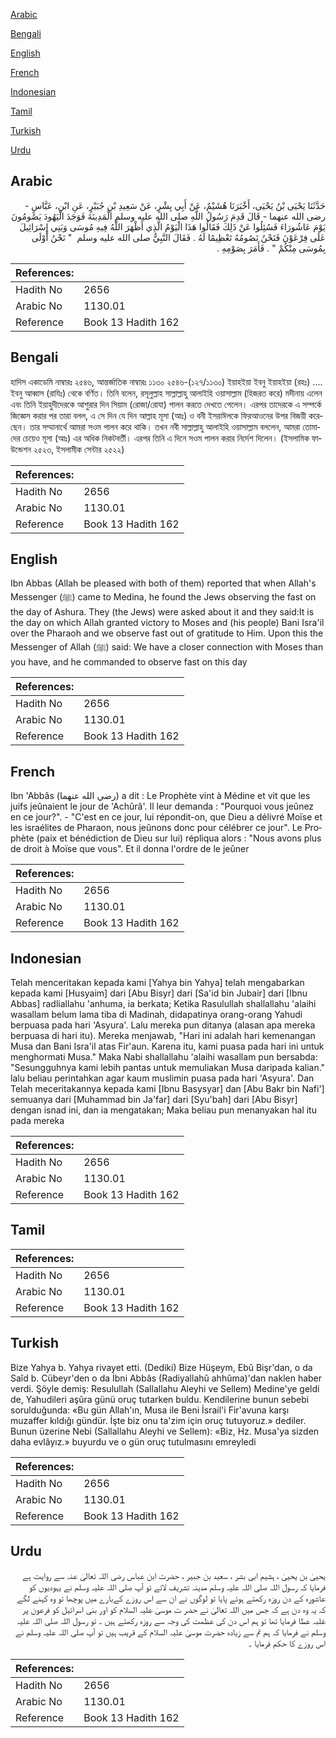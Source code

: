 [Arabic](#arabic)

[Bengali](#bengali)

[English](#english)

[French](#french)

[Indonesian](#indonesian)

[Tamil](#tamil)

[Turkish](#turkish)

[Urdu](#urdu)

## Arabic


<div dir="rtl" lang="ar" style={{fontSize:'larger',backgroundColor:'#f8f9fa',padding:20}}>
حَدَّثَنَا يَحْيَى بْنُ يَحْيَى، أَخْبَرَنَا هُشَيْمٌ، عَنْ أَبِي بِشْرٍ، عَنْ سَعِيدِ بْنِ جُبَيْرٍ، عَنِ ابْنِ، عَبَّاسٍ - رضى الله عنهما - قَالَ قَدِمَ رَسُولُ اللَّهِ صلى الله عليه وسلم الْمَدِينَةَ فَوَجَدَ الْيَهُودَ يَصُومُونَ يَوْمَ عَاشُورَاءَ فَسُئِلُوا عَنْ ذَلِكَ فَقَالُوا هَذَا الْيَوْمُ الَّذِي أَظْهَرَ اللَّهُ فِيهِ مُوسَى وَبَنِي إِسْرَائِيلَ عَلَى فِرْعَوْنَ فَنَحْنُ نَصُومُهُ تَعْظِيمًا لَهُ ‏.‏ فَقَالَ النَّبِيُّ صلى الله عليه وسلم ‏ "‏ نَحْنُ أَوْلَى بِمُوسَى مِنْكُمْ ‏"‏ ‏.‏ فَأَمَرَ بِصَوْمِهِ ‏.‏
</div>
<div style={{backgroundColor:'#f8f9fa',padding:20, marginBottom: 10}}><table> <thead> <tr> <th>References:</th> <th></th> </tr> </thead> <tbody><tr><td>Hadith No</td><td>2656</td></tr><tr><td>Arabic No</td><td>1130.01</td></tr><tr><td>Reference</td><td>Book 13 Hadith 162</td></tr></tbody></table></div>

## Bengali


<div dir="ltr" lang="bn" style={{fontSize:'larger',backgroundColor:'#f8f9fa',padding:20}}>
হাদিস একাডেমি নাম্বারঃ ২৫৪৬, আন্তর্জাতিক নাম্বারঃ ১১৩০ ২৫৪৬-(১২৭/১১৩০) ইয়াহইয়া ইবনু ইয়াহইয়া (রহঃ) .... ইবনু আব্বাস (রাযিঃ) থেকে বর্ণিত। তিনি বলেন, রসূলুল্লাহ সাল্লাল্লাহু আলাইহি ওয়াসাল্লাম (হিজরত করে) মদীনায় এলেন এবং তিনি ইয়াহুদীদেরকে আশুরার দিন সিয়াম (রোজা/রোযা) পালন করতে দেখতে পেলেন। এরপর তাদেরকে এ সম্পর্কে জিজ্ঞেস করার পর তারা বলল, এ সে দিন যে দিন আল্লাহ মূসা (আঃ) ও বনী ইসরাঈলকে ফিরআওনের উপর বিজয়ী করেছেন। তার সম্মানার্থে আমরা সওম পালন করে থাকি। তখন নবী সাল্লাল্লাহু আলাইহি ওয়াসাল্লাম বললেন, আমরা তোমাদের চেয়েও মূসা (আঃ) এর অধিক নিকটবর্তী। এরপর তিনি এ দিনে সওম পালন করার নির্দেশ দিলেন। (ইসলামিক ফাউন্ডেশন ২৫২৩, ইসলামীক সেন্টার ২৫২২)
</div>
<div style={{backgroundColor:'#f8f9fa',padding:20, marginBottom: 10}}><table> <thead> <tr> <th>References:</th> <th></th> </tr> </thead> <tbody><tr><td>Hadith No</td><td>2656</td></tr><tr><td>Arabic No</td><td>1130.01</td></tr><tr><td>Reference</td><td>Book 13 Hadith 162</td></tr></tbody></table></div>

## English


<div dir="ltr" lang="en" style={{fontSize:'larger',backgroundColor:'#f8f9fa',padding:20}}>
Ibn Abbas (Allah be pleased with both of them) reported that when Allah's Messenger (ﷺ) came to Medina, he found the Jews observing the fast on the day of Ashura. They (the Jews) were asked about it and they said:It is the day on which Allah granted victory to Moses and (his people) Bani Isra'il over the Pharaoh and we observe fast out of gratitude to Him. Upon this the Messenger of Allah (ﷺ) said: We have a closer connection with Moses than you have, and he commanded to observe fast on this day
</div>
<div style={{backgroundColor:'#f8f9fa',padding:20, marginBottom: 10}}><table> <thead> <tr> <th>References:</th> <th></th> </tr> </thead> <tbody><tr><td>Hadith No</td><td>2656</td></tr><tr><td>Arabic No</td><td>1130.01</td></tr><tr><td>Reference</td><td>Book 13 Hadith 162</td></tr></tbody></table></div>

## French


<div dir="ltr" lang="fr" style={{fontSize:'larger',backgroundColor:'#f8f9fa',padding:20}}>
Ibn 'Abbâs (رضي الله عنهما) a dit : Le Prophète vint à Médine et vit que les juifs jeûnaient le jour de 'Achûrâ'. Il leur demanda : "Pourquoi vous jeûnez en ce jour?". - "C'est en ce jour, lui répondit-on, que Dieu a délivré Moïse et les israélites de Pharaon, nous jeûnons donc pour célébrer ce jour". Le Prophète (paix et bénédiction de Dieu sur lui) répliqua alors : "Nous avons plus de droit à Moïse que vous". Et il donna l'ordre de le jeûner
</div>
<div style={{backgroundColor:'#f8f9fa',padding:20, marginBottom: 10}}><table> <thead> <tr> <th>References:</th> <th></th> </tr> </thead> <tbody><tr><td>Hadith No</td><td>2656</td></tr><tr><td>Arabic No</td><td>1130.01</td></tr><tr><td>Reference</td><td>Book 13 Hadith 162</td></tr></tbody></table></div>

## Indonesian


<div dir="ltr" lang="id" style={{fontSize:'larger',backgroundColor:'#f8f9fa',padding:20}}>
Telah menceritakan kepada kami [Yahya bin Yahya] telah mengabarkan kepada kami [Husyaim] dari [Abu Bisyr] dari [Sa'id bin Jubair] dari [Ibnu Abbas] radliallahu 'anhuma, ia berkata; Ketika Rasulullah shallallahu 'alaihi wasallam belum lama tiba di Madinah, didapatinya orang-orang Yahudi berpuasa pada hari 'Asyura'. Lalu mereka pun ditanya (alasan apa mereka berpuasa di hari itu). Mereka menjawab, "Hari ini adalah hari kemenangan Musa dan Bani Isra'il atas Fir'aun. Karena itu, kami puasa pada hari ini untuk menghormati Musa." Maka Nabi shallallahu 'alaihi wasallam pun bersabda: "Sesungguhnya kami lebih pantas untuk memuliakan Musa daripada kalian." lalu beliau perintahkan agar kaum muslimin puasa pada hari 'Asyura'. Dan Telah meceritakannya kepada kami [Ibnu Basysyar] dan [Abu Bakr bin Nafi'] semuanya dari [Muhammad bin Ja'far] dari [Syu'bah] dari [Abu Bisyr] dengan isnad ini, dan ia mengatakan; Maka beliau pun menanyakan hal itu pada mereka
</div>
<div style={{backgroundColor:'#f8f9fa',padding:20, marginBottom: 10}}><table> <thead> <tr> <th>References:</th> <th></th> </tr> </thead> <tbody><tr><td>Hadith No</td><td>2656</td></tr><tr><td>Arabic No</td><td>1130.01</td></tr><tr><td>Reference</td><td>Book 13 Hadith 162</td></tr></tbody></table></div>

## Tamil


<div dir="ltr" lang="ta" style={{fontSize:'larger',backgroundColor:'#f8f9fa',padding:20}}>

</div>
<div style={{backgroundColor:'#f8f9fa',padding:20, marginBottom: 10}}><table> <thead> <tr> <th>References:</th> <th></th> </tr> </thead> <tbody><tr><td>Hadith No</td><td>2656</td></tr><tr><td>Arabic No</td><td>1130.01</td></tr><tr><td>Reference</td><td>Book 13 Hadith 162</td></tr></tbody></table></div>

## Turkish


<div dir="ltr" lang="tr" style={{fontSize:'larger',backgroundColor:'#f8f9fa',padding:20}}>
Bize Yahya b. Yahya rivayet etti. (Dediki) Bize Hüşeym, Ebû Bişr'dan, o da Saîd b. Cübeyr'den o da İbni Abbâs (Radiyallahû ahhûma)'dan naklen haber verdi. Şöyle demiş: Resulullah (Sallallahu Aleyhi ve Sellem) Medine'ye geldi de, Yahudileri aşûra günü oruç tutarken buldu. Kendilerine bunun sebebi sorulduğunda: «Bu gün Allah'ın, Musa ile Beni İsrail'i Fir'avuna karşı muzaffer kıldığı gündür. İşte biz onu ta'zim için oruç tutuyoruz.» dediler. Bunun üzerine Nebi (Sallallahu Aleyhi ve Sellem): «Biz, Hz. Musa'ya sizden daha evlâyız.» buyurdu ve o gün oruç tutulmasını emreyledi
</div>
<div style={{backgroundColor:'#f8f9fa',padding:20, marginBottom: 10}}><table> <thead> <tr> <th>References:</th> <th></th> </tr> </thead> <tbody><tr><td>Hadith No</td><td>2656</td></tr><tr><td>Arabic No</td><td>1130.01</td></tr><tr><td>Reference</td><td>Book 13 Hadith 162</td></tr></tbody></table></div>

## Urdu


<div dir="rtl" lang="ur" style={{fontSize:'larger',backgroundColor:'#f8f9fa',padding:20}}>
یحییٰ بن یحییٰ ، ہشیم ابی بشر ، سعید بن جبیر ، حضرت ابن عباس رضی اللہ تعالیٰ عنہ سے روایت ہے فرمایا کہ رسول اللہ صلی اللہ علیہ وسلم مدینہ تشریف لائے تو آپ صلی اللہ علیہ وسلم نے یہودیوں کو عاشورہ کے دن روزہ رکھتے ہوئے پایا تو لوگوں نے ان سے اس روزے کےبارے میں پوچھا تو وہ کہنے لگے کہ یہ وہ دن ہے کہ جس میں اللہ تعالیٰ نے حضر ت موسیٰ علیہ السلام کو اور بنی اسرائیل کو فرعون پر غلبہ عطا فرمایا تھا تو ہم اس دن کی عظمت کی وجہ سے روزہ رکھتے ہیں ۔ تو رسول اللہ صلی اللہ علیہ وسلم نے فرمایا کہ ہم تم سے زیادہ حضرت موسیٰ علیہ السلام کے قریب ہیں تو آپ صلی اللہ علیہ وسلم نے اس روزے کا حکم فرمایا ۔
</div>
<div style={{backgroundColor:'#f8f9fa',padding:20, marginBottom: 10}}><table> <thead> <tr> <th>References:</th> <th></th> </tr> </thead> <tbody><tr><td>Hadith No</td><td>2656</td></tr><tr><td>Arabic No</td><td>1130.01</td></tr><tr><td>Reference</td><td>Book 13 Hadith 162</td></tr></tbody></table></div>